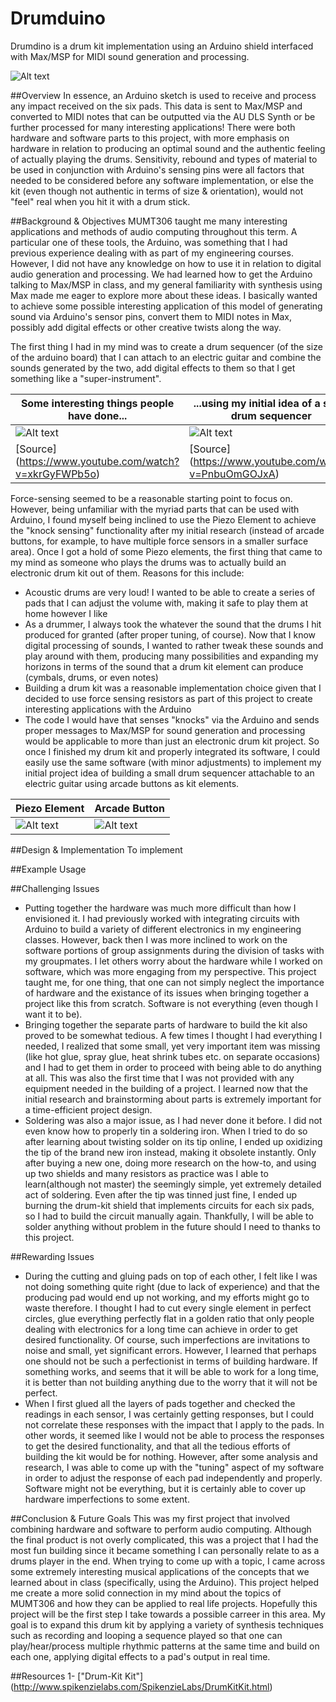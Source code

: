 # Drumduino

Drumdino is a drum kit implementation using an Arduino shield interfaced with Max/MSP for MIDI sound generation and processing.

![Alt text](https://github.com/nehirakdag/Drumduino/blob/master/Images/Kit.jpg)

##Overview
In essence, an Arduino sketch is used to receive and process any impact received on the six pads. This data is sent to Max/MSP and converted to MIDI notes that can be outputted via the AU DLS Synth or be further processed for many interesting applications! 
There were both hardware and software parts to this project, with more emphasis on hardware in relation to producing an optimal sound and the authentic feeling of actually playing the drums. Sensitivity, rebound and types of material to be used in conjunction with Arduino's sensing pins were all factors that needed to be considered before any software implementation, or else the kit (even though not authentic in terms of size & orientation), would not "feel" real when you hit it with a drum stick.



##Background & Objectives
MUMT306 taught me many interesting applications and methods of audio computing throughout this term. A particular one of these tools, the Arduino, was something that I had previous experience dealing with as part of my engineering courses. However, I did not have any knowledge on how to use it in relation to digital audio generation and processing. We had learned how to get the Arduino talking to Max/MSP in class, and my general familiarity with synthesis using Max made me eager to explore more about these ideas. I basically wanted to achieve some possible interesting application of this model of generating sound via Arduino's sensor pins, convert them to MIDI notes in Max, possibly add digital effects or other creative twists along the way.

The first thing I had in my mind was to create a drum sequencer (of the size of the arduino board) that I can attach to an electric guitar and combine the sounds generated by the two, add digital effects to them so that I get something like a "super-instrument". 

| Some interesting things people have done... | ...using my initial idea of a small drum sequencer |
| ------------- | ------------- |
| ![Alt text](https://github.com/nehirakdag/Drumduino/blob/master/Images/example1.jpg)  | ![Alt text](https://github.com/nehirakdag/Drumduino/blob/master/Images/example2.jpg)  |
| [Source] (https://www.youtube.com/watch?v=xkrGyFWPb5o) | [Source] (https://www.youtube.com/watch?v=PnbuOmGOJxA) |



Force-sensing seemed to be a reasonable starting point to focus on. However, being unfamiliar with the myriad parts that can be used with Arduino, I found myself being inclined to use the Piezo Element to achieve the "knock sensing" functionality after my initial research (instead of arcade buttons, for example, to have multiple force sensors in a smaller surface area). Once I got a hold of some Piezo elements, the first thing that came to my mind as someone who plays the drums was to actually build an electronic drum kit out of them. Reasons for this include:
  - Acoustic drums are very loud! I wanted to be able to create a series of pads that I can adjust the volume with, making it safe to play them at home however I like
  - As a drummer, I always took the whatever the sound that the drums I hit produced for granted (after proper tuning, of course). Now that I know digital processing of sounds, I wanted to rather tweak these sounds and play around with them, producing many possibilities and expanding my horizons in terms of the sound that a drum kit element can produce (cymbals, drums, or even notes)
  - Building a drum kit was a reasonable implementation choice given that I decided to use force sensing resistors as part of this project to create interesting applications with the Arduino
  - The code I would have that senses "knocks" via the Arduino and sends proper messages to Max/MSP for sound generation and processing would be applicable to more than just an electronic drum kit project. So once I finished my drum kit and properly integrated its software, I could easily use the same software (with minor adjustments) to implement my initial project idea of building a small drum sequencer attachable to an electric guitar using arcade buttons as kit elements.

| Piezo Element  | Arcade Button |
| ------------- | ------------- |
| ![Alt text](https://github.com/nehirakdag/Drumduino/blob/master/Images/piezo_element.jpg)  | ![Alt text](https://github.com/nehirakdag/Drumduino/blob/master/Images/arcade_button.jpg)  |

##Design & Implementation
To implement 


##Example Usage

##Challenging Issues
- Putting together the hardware was much more difficult than how I envisioned it. I had previously worked with integrating circuits with Arduino to build a variety of different electronics in my engineering classes. However, back then I was more inclined to work on the software portions of group assignments during the division of tasks with my groupmates. I let others worry about the hardware while I worked on software, which was more engaging from my perspective. This project taught me, for one thing, that one can not simply neglect the importance of hardware and the existance of its issues when bringing together a project like this from scratch. Software is not everything (even though I want it to be).
- Bringing together the separate parts of hardware to build the kit also proved to be somewhat tedious. A few times I thought I had everything I needed, I realized that some small, yet very important item was missing (like hot glue, spray glue, heat shrink tubes etc. on separate occasions) and I had to get them in order to proceed with being able to do anything at all. This was also the first time that I was not provided with any equipment needed in the building of a project. I learned now that the initial research and brainstorming about parts is extremely important for a time-efficient project design.
- Soldering was also a major issue, as I had never done it before. I did not even know how to properly tin a soldering iron. When I tried to do so after learning about twisting solder on its tip online, I ended up oxidizing the tip of the brand new iron instead, making it obsolete instantly. Only after buying a new one, doing more research on the how-to, and using up two shields and many resistors as practice was I able to learn(although not master) the seemingly simple, yet extremely detailed act of soldering. Even after the tip was tinned just fine, I ended up burning the drum-kit shield that implements circuits for each six pads, so I had to build the circuit manually again. Thankfully, I will be able to solder anything without problem in the future should I need to thanks to this project.

##Rewarding Issues
- During the cutting and gluing pads on top of each other, I felt like I was not doing something quite right (due to lack of experience) and that the producing pad would end up not working, and my efforts might go to waste therefore. I thought I had to cut every single element in perfect circles, glue everything perfectly flat in a golden ratio that only people dealing with electronics for a long time can achieve in order to get desired functionality. Of course, such imperfections are invitations to noise and small, yet significant errors. However, I learned that perhaps one should not be such a perfectionist in terms of building hardware. If something works, and seems that it will be able to work for a long time, it is better than not building anything due to the worry that it will not be perfect.
- When I first glued all the layers of pads together and checked the readings in each sensor, I was certainly getting responses, but I could not correlate these responses with the impact that I apply to the pads. In other words, it seemed like I would not be able to process the responses to get the desired functionality, and that all the tedious efforts of building the kit would be for nothing. However, after some analysis and research, I was able to come up with the "tuning" aspect of my software in order to adjust the response of each pad independently and properly. Software might not be everything, but it is certainly able to cover up hardware imperfections to some extent.


##Conclusion & Future Goals
This was my first project that involved combining hardware and software to perform audio computing. Although the final product is not overly complicated, this was a project that I had the most fun building since it became something I can personally relate to as a drums player in the end. When trying to come up with a topic, I came across some extremely interesting musical applications of the concepts that we learned about in class (specifically, using the Arduino). This project helped me create a more solid connection in my mind about the topics of MUMT306 and how they can be applied to real life projects. Hopefully this project will be the first step I take towards a possible carreer in this area. My goal is to expand this drum kit by applying a variety of synthesis techniques such as recording and looping a sequence played so that one can play/hear/process multiple rhythmic patterns at the same time and build on each one, applying digital effects to a pad's output in real time.

##Resources
1- ["Drum-Kit Kit"] (http://www.spikenzielabs.com/SpikenzieLabs/DrumKitKit.html)
